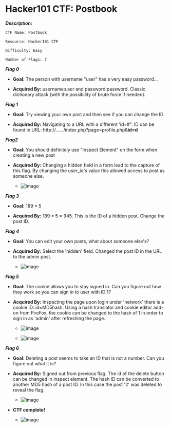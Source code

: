 # Hacker101 CTF: Postbook

***Description:***

	CTF Name: Postbook 

	Resource: Hacker101 CTF 

	Difficulty: Easy 

	Number of Flags: 7 






***Flag 0***

- **Goal:** The person with username "user" has a very easy password...

- **Acquired By:** username:user and password:password. Classic dictionary attack (with the possibility of brute force if needed).

***Flag 1***

- **Goal:** Try viewing your own post and then see if you can change the ID

- **Acquired By:** Navigating to a URL with a different 'id=#". ID can be found in URL: http://....../index.php?page=profile.php&**id=d**

***Flag2***

- **Goal:** You should definitely use "Inspect Element" on the form when creating a new post
- **Acquired By:** Changing a hidden field in a form lead to the capture of this flag. By changing the user_id's value this allowed access to post as someone else.

  - ![image](https://user-images.githubusercontent.com/123699576/215363944-29147e20-193a-4fc3-8207-7eadfb5e1f93.png)


***Flag 3***

- **Goal:** 189 * 5

- **Acquired By:** 189 * 5 = 945. This is the ID of a hidden post. Change the post ID.


***Flag 4***

- **Goal:** You can edit your own posts, what about someone else's?

- **Acquired By:** Select the 'hidden' field. Changed the post ID in the URL to the admin post.

  - ![image](https://user-images.githubusercontent.com/123699576/215364064-bfa75c90-6a17-413c-9cbc-4c31e0751532.png)


***Flag 5***

- **Goal:** The cookie allows you to stay signed in. Can you figure out how they work so you can sign in to user with ID 1?

- **Acquired By:** Inspecting the page upon login under 'network' there is a cookie ID: id=MD5hash. Using a hash translator and cookie editor add-on from FireFox, the cookie can be changed to the hash of 1 in order to sign in as 'admin' after refreshing the page.

  - ![image](https://user-images.githubusercontent.com/123699576/215366876-9ef81b70-894a-44e0-87a8-c5a6f44d7b0c.png)


  - ![image](https://user-images.githubusercontent.com/123699576/215364082-26091655-e6a7-4a4a-a562-b5d07ca8de2a.png)


***Flag 6***

- **Goal:** Deleting a post seems to take an ID that is not a number. Can you figure out what it is?

- **Acquired By:** Signed out from previous flag. The id of the delete button can be changed in inspect element. The hash ID can be converted to another MD5 hash of a post ID. In this case the post '2' was deleted to reveal the flag.

  - ![image](https://user-images.githubusercontent.com/123699576/215363918-9348cdba-9872-45c9-9066-d491148407ae.png)

- **CTF complete!**

  - ![image](https://user-images.githubusercontent.com/123699576/215364771-cbb17ea7-c0a9-48b3-8463-720caa8ed467.png)
